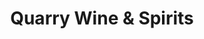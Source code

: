 ---
title: "Quarry Wine & Spirits"
url: /mount-washington/quarry-wine-and-spirits/
shop: alcohol
---